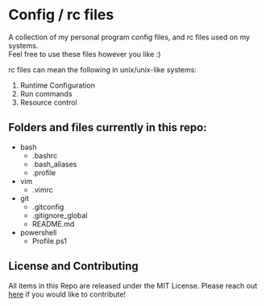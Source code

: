 # Config / rc files
A collection of my personal program config files, and rc files used on my systems.  
Feel free to use these files however you like :)  

rc files can mean the following in unix/unix-like systems:
1.	Runtime Configuration
2.	Run commands
3.	Resource control


## Folders and files currently in this repo:
- bash
    - .bashrc
    - .bash_aliases
    - .profile
- vim
    - .vimrc
- git
    - .gitconfig
    - .gitignore_global
    - README.md
- powershell
    - Profile.ps1


## License and Contributing
All items in this Repo are released under the MIT License. Please reach out [here](mailto:junjie@tor.us) if you would like to contribute!